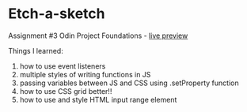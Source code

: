 # Etch-a-sketch
Assignment #3 Odin Project Foundations - [live preview](https://homeworkmon.github.io/Etch-a-sketch/)

Things I learned: 
1. how to use event listeners
2. multiple styles of writing functions in JS 
3. passing variables between JS and CSS using .setProperty function
4. how to use CSS grid better!!
5. how to use and style HTML input range element
